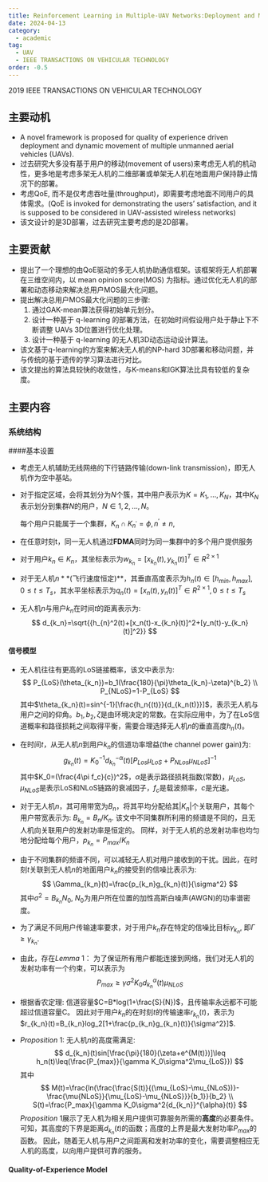 ```yaml
---
title: Reinforcement Learning in Multiple-UAV Networks:Deployment and Movement Design 
date: 2024-04-13
category:
  - academic
tag:
  - UAV
  - IEEE TRANSACTIONS ON VEHICULAR TECHNOLOGY
order: -0.5
---
```


2019 IEEE TRANSACTIONS ON VEHICULAR TECHNOLOGY

## 主要动机

- A novel framework is proposed for quality of experience driven deployment and dynamic movement of multiple unmanned aerial vehicles (UAVs).
- 过去研究大多没有基于用户的移动(movement of users)来考虑无人机的机动性，更多地是考虑多架无人机的二维部署或单架无人机在地面用户保持静止情况下的部署。
- 考虑QoE, 而不是仅考虑吞吐量(throughput)，即需要考虑地面不同用户的具体需求。(QoE is invoked for demonstrating the users’ satisfaction, and it is supposed to be considered in UAV-assisted wireless networks)
- 该文设计的是3D部署，过去研究主要考虑的是2D部署。

## 主要贡献

- 提出了一个理想的由QoE驱动的多无人机协助通信框架。该框架将无人机部署在三维空间内，以 mean opinion score(MOS) 为指标。通过优化无人机的部署和动态移动来解决总用户MOS最大化问题。
- 提出解决总用户MOS最大化问题的三步骤: 
  1. 通过GAK-mean算法获得初始单元划分。
  2. 设计一种基于 q-learning 的部署方法，在初始时间假设用户处于静止下不断调整 UAVs 3D位置进行优化处理。
  3. 设计一种基于 q-learning 的无人机3D动态运动设计算法。
- 该文基于q-learning的方案来解决无人机的NP-hard 3D部署和移动问题，并与传统的基于遗传的学习算法进行对比。
- 该文提出的算法具较快的收敛性，与K-means和IGK算法比具有较低的复杂度。

## 主要内容

### 系统结构

####基本设置

- 考虑无人机辅助无线网络的下行链路传输(down-link transmission)，即无人机作为空中基站。

- 对于指定区域，会将其划分为$N$个簇，其中用户表示为$K={K_1,\dots,K_N}$，其中$K_N$表示划分到集群$N$的用户，$N\in{1,2,\dots,N}$。

  每个用户只能属于一个集群，$K_n\cap K_{n^{'}}=\phi, n^{'}\ne n,$

- 在任意时刻t，同一无人机通过**FDMA**同时为同一集群中的多个用户提供服务

- 对于用户$k_n\in K_n$，其坐标表示为$w_{k_n}=[x_{k_n}(t),y_{k_n}(t)]^T\in R^{2\times1}$

- 对于无人机$n**$(飞行速度恒定)**，其垂直高度表示为$h_n(t)\in[h_{min},h_{max}], 0\leq t\leq T_s$，其水平坐标表示为$q_n(t)=[x_n(t),y_n(t)]^T\in R^{2\times 1}, 0\leq t\leq T_s$

-  无人机$n$与用户$k_n$在时间$t$的距离表示为:
  $$
  d_{k_n}=\sqrt{{h_{n}^2(t)+[x_n(t)-x_{k_n}(t)]^2+[y_n(t)-y_{k_n}(t)]^2}}
  $$

#### 信号模型

- 无人机往往有更高的LoS链接概率，该文中表示为: 
  $$
  P_{LoS}(\theta_{k_n})=b_1(\frac{180}{\pi}\theta_{k_n}-\zeta)^{b_2} \\
  P_{NLoS}=1-P_{LoS}
  $$
  其中$\theta_{k_n}(t)=sin^{-1}[\frac{h_n{(t)}}{d_{k_n(t)}}]$，表示无人机与用户之间的仰角。$b_1, b_2, \zeta$是由环境决定的常数。在实际应用中，为了在LoS信道概率和路径损耗之间取得平衡，需要合理选择无人机$n$的垂直高度$h_n(t)$。

- 在时间$t$，从无人机$n$到用户$k_n$的信道功率增益(the channel power gain)为:
  $$
  g_{k_n}(t)={K_0}^{-1}{d_{k_n}}^{-\alpha}(t)[P_{Los}\mu_{LoS}+P_{NLos}\mu_{NLoS}]^{-1}
  $$
  其中$K_0=(\frac{4\pi f_c}{c})^2$，$\alpha$是表示路径损耗指数(常数)，$\mu_{LoS},\mu_{NLoS}$是表示LoS和NLoS链路的衰减因子，$f_c$是载波频率，$c$是光速。

- 对于无人机$n$，其可用带宽为$B_n$，将其平均分配给其$\left | K_n \right |$个关联用户，其每个用户带宽表示为: $B_{k_n}=B_n/K_n$.
  该文中不同集群所利用的频谱是不同的，且无人机向关联用户的发射功率是恒定的。
  同样，对于无人机的总发射功率也均匀地分配给每个用户，$p_{k_n}=P_{max}/K_n$

- 由于不同集群的频谱不同，可以减轻无人机对用户接收到的干扰。因此，在时刻$t$关联到无人机$n$的地面用户$k_n$的接受到的信噪比表示为:
  $$
  \Gamma_{k_n}(t)=\frac{p_{k_n}g_{k_n}(t)}{\sigma^2}
  $$
  其中$\sigma^2=B_{k_n}N_0$, $N_0$为用户所在位置的加性高斯白噪声(AWGN)的功率谱密度。

- 为了满足不同用户传输速率要求，对于用户$k_n$存在特定的信噪比目标$\gamma_{k_n}$, 即$\Gamma\geq \gamma_{k_n}$.

- 由此，存在$Lemma\ 1$： 为了保证所有用户都能连接到网络，我们对无人机的发射功率有一个约束，可以表示为
  $$
  P_{max}\ge\gamma\sigma^{2}K_0{d_{k_n}}^{\alpha}(t)\mu_{NLoS}
  $$

- 根据香农定理: 信道容量$C=B*log(1+\frac{S}{N})$，且传输率永远都不可能超过信道容量C。
  因此对于用户$k_n$的在时刻$t$的传输速率$r_{k_n}(t)$，表示为$r_{k_n}(t)=B_{k_n}log_2[1+\frac{p_{k_n}g_{k_n}(t)}{\sigma^2}]$.

- $Proposition\ 1:$ 无人机$n$的高度需满足:
  $$
  d_{k_n}(t)sin[\frac{\pi}{180}(\zeta+e^{M(t)})]\leq h_n(t)\leq(\frac{P_{max}}{\gamma K_0\sigma^2\mu_{LoS}})
  $$
  其中
  $$
  M(t)=\frac{ln(\frac{\frac{S(t)}{(\mu_{LoS}-\mu_{NLoS})}-\frac{\mu{NLoS}}{\mu_{LoS}-\mu_{NLoS}}}{b_1}}{b_2}
  \\
  S(t)=\frac{P_max}{\gamma K_0\sigma^2{d_{k_n}}^{\alpha}(t)}
  $$
  $Proposition\ 1$展示了无人机为相关用户提供可靠服务所需的**高度**的必要条件。
  可知，其高度的下界是距离$d_{k_n}(t)$的函数；高度的上界是最大发射功率$P_{max}$的函数。
  因此，随着无人机与用户之间距离和发射功率的变化，需要调整相应无人机的高度，以向用户提供可靠的服务。

#### Quality-of-Experience Model



